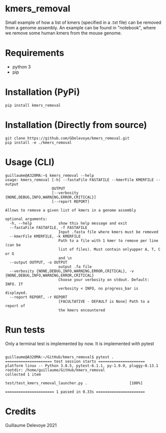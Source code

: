 # kmers_removal

Small example of how a list of kmers (specified in a .txt file) can be removed from a genome assembly. An example can be found in "notebook", where we remove some human kmers from the mouse genome.

# Requirements

- python 3
- pip

# Installation (PyPi)

```console 
pip install kmers_removal 
```

# Installation (Directly from source)

```console
git clone https://github.com/GDelevoye/kmers_removal.git
pip install -e ./kmers_removal
```


# Usage (CLI)

```console 
guillaume@A320MA:~$ kmers_removal --help
usage: kmers_removal [-h] --fastaFile FASTAFILE --kmerFile KMERFILE --output
                     OUTPUT
                     [--verbosity {NONE,DEBUG,INFO,WARNING,ERROR,CRITICAL}]
                     [--report REPORT]

Allows to remove a given list of kmers in a genome assembly

optional arguments:
  -h, --help            show this help message and exit
  --fastaFile FASTAFILE, -f FASTAFILE
                        Input .fasta file where kmers must be removed
  --kmerFile KMERFILE, -k KMERFILE
                        Path to a file with 1 kmer to remove per line (can be
                        list of files). Must contain onlyupper A, T, C or G
                        and \n
  --output OUTPUT, -o OUTPUT
                        output .fa file
  --verbosity {NONE,DEBUG,INFO,WARNING,ERROR,CRITICAL}, -v {NONE,DEBUG,INFO,WARNING,ERROR,CRITICAL}
                        Choose your verbosity on stdout. Default: INFO. If
                        verbosity < INFO, no progress_bar is displayed.
  --report REPORT, -r REPORT
                        [FACULTATIVE - DEFAULT is None] Path to a report of
                        the kmers encountered
```

# Run tests

Only a terminal test is implemented by now. It is implemented with pytest

```console 

guillaume@A320MA:~/GitHub/kmers_removal$ pytest .
===================== test session starts =====================
platform linux -- Python 3.8.5, pytest-6.1.1, py-1.9.0, pluggy-0.13.1
rootdir: /home/guillaume/GitHub/kmers_removal
collected 1 item                                              

test/test_kmers_removal_launcher.py .                   [100%]

====================== 1 passed in 0.33s ======================

```

# Credits

Guillaume Delevoye 2021

